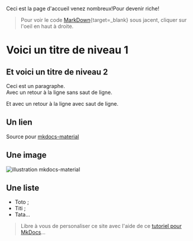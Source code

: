 Ceci est la page d'accueil venez nombreux!Pour devenir riche!

> Pour voir le code [MarkDown](https://fr.wikipedia.org/wiki/Markdown){target=_blank} sous jacent, cliquer sur l'oeil en haut à droite.

# Voici un titre de niveau 1
## Et voici un titre de niveau 2
Ceci est un paragraphe.  
Avec un retour à la ligne sans saut de ligne.

Et avec un retour à la ligne avec saut de ligne.

## Un lien
Source pour [mkdocs-material](https://squidfunk.github.io/mkdocs-material/)

## Une image
![illustration mkdocs-material](https://squidfunk.github.io/mkdocs-material/assets/images/illustration.png)

## Une liste
- Toto ;
- Titi ;
- Tata...

> Libre à vous de personaliser ce site avec l'aide de ce [tutoriel pour MkDocs](https://github.com/ericECmorlaix/adn-Tutoriel_site_web)...